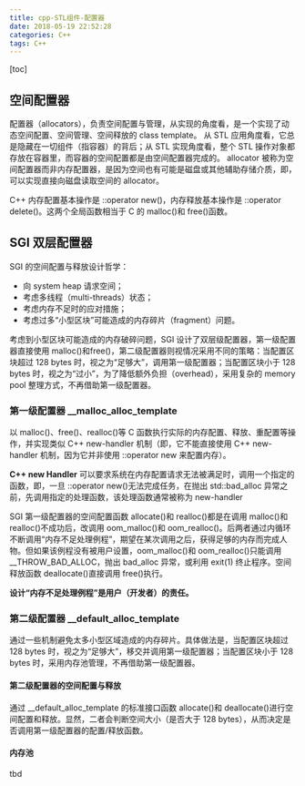 ```yaml
---
title: cpp-STL组件-配置器
date: 2018-05-19 22:52:28
categories: C++
tags: C++
---
```

[toc]
## 空间配置器
配置器（allocators），负责空间配置与管理，从实现的角度看，是一个实现了动态空间配置、空间管理、空间释放的 class template。
从 STL 应用角度看，它总是隐藏在一切组件（指容器）的背后；从 STL 实现角度看，整个 STL 操作对象都存放在容器里，而容器的空间配置都是由空间配置器完成的。
allocator 被称为空间配置器而非内存配置器，是因为空间也有可能是磁盘或其他辅助存储介质，即，可以实现直接向磁盘读取空间的 allocator。

C++ 内存配置基本操作是 ::operator new()，内存释放基本操作是 ::operator delete()。这两个全局函数相当于 C 的 malloc()和 free()函数。

## SGI 双层配置器
SGI 的空间配置与释放设计哲学：
* 向 system heap 请求空间；
* 考虑多线程（multi-threads）状态；
* 考虑内存不足时的应对措施；
* 考虑过多“小型区块”可能造成的内存碎片（fragment）问题。

考虑到小型区块可能造成的内存破碎问题，SGI 设计了双层级配置器，第一级配置器直接使用 malloc()和free()，第二级配置器则视情况采用不同的策略：当配置区块超过 128 bytes 时，视之为“足够大”，调用第一级配置器；当配置区块小于 128 bytes 时，视之为“过小”，为了降低额外负担（overhead），采用复杂的 memory pool 整理方式，不再借助第一级配置器。

### 第一级配置器 __malloc_alloc_template
以 malloc()、free()、realloc()等 C 函数执行实际的内存配置、释放、重配置等操作，并实现类似 C++ new-handler 机制（即，它不能直接使用 C++ new-handler 机制，因为它并非使用 ::operator new 来配置内存）。

**C++ new Handler**
可以要求系统在内存配置请求无法被满足时，调用一个指定的函数，即，一旦 ::operator new()无法完成任务，在抛出 std::bad_alloc 异常之前，先调用指定的处理函数，该处理函数通常被称为 new-handler

SGI 第一级配置器的空间配置函数 allocate()和 realloc()都是在调用 malloc()和realloc()不成功后，改调用 oom_malloc()和 oom_realloc()。后两者通过内循环不断调用“内存不足处理例程”，期望在某次调用之后，获得足够的内存而完成人物。但如果该例程没有被用户设置，oom_malloc()和 oom_realloc()只能调用 __THROW_BAD_ALLOC，抛出 bad_alloc 异常，或利用 exit(1) 终止程序。空间释放函数 deallocate()直接调用 free()执行。

**设计“内存不足处理例程”是用户（开发者）的责任。**

### 第二级配置器 __default_alloc_template
通过一些机制避免太多小型区域造成的内存碎片。具体做法是，当配置区块超过 128 bytes 时，视之为“足够大”，移交并调用第一级配置器；当配置区块小于 128 bytes 时，采用内存池管理，不再借助第一级配置器。

#### 第二级配置器的空间配置与释放
通过 __default_alloc_template 的标准接口函数 allocate()和 deallocate()进行空间配置和释放。显然，二者会判断空间大小（是否大于 128 bytes），从而决定是否调用第一级配置器的配置/释放函数。

#### 内存池
tbd